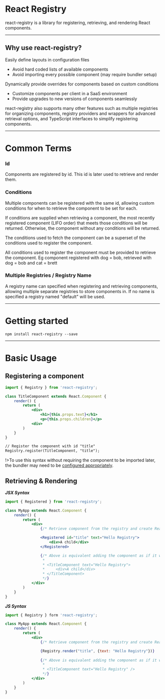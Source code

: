 # React Registry

react-registry is a library for registering, retrieving, and rendering React components.

---

## Why use react-registry?

Easily define layouts in configuration files
* Avoid hard coded lists of available components
* Avoid importing every possible component (may require bundler setup)

Dynamically provide overrides for components based on custom conditions
* Customize components per client in a SaaS environment
* Provide upgrades to new versions of components seamlessly

react-registry also supports many other features such as multiple registries for organizing components, registry providers and wrappers for advanced retrieval options, and TypeScript interfaces to simplify registering components.

---

# Common Terms

### Id
Components are registered by id. This id is later used to retrieve and render them.

### Conditions
Multiple components can be registered with the same id, allowing custom conditions for when to retrieve the component to be set for each. 

If conditions are supplied when retrieving a component, the most recently registered component (LIFO order) that meets those conditions will be returned. Otherwise, the component without any conditions will be returned. 

The conditions used to fetch the component can be a superset of the conditions used to register the component. 

All conditions used to register the component must be provided to retrieve the component. Eg component registered with dog = bob, retrieved with dog = bob and cat = brett

### Multiple Registries / Registry Name
A registry name can specified when registering and retrieving components, allowing multiple separate registries to store components in. If no name is specified a registry named "default" will be used.


---
# Getting started

```
npm install react-registry --save
```

---


# Basic Usage

## Registering a component

```jsx
import { Registry } from 'react-registry';

class TitleComponent extends React.Component {
    render() {
        return (
            <div>
                <h1>{this.props.text}</h1>
                <p>{this.props.children}</p>
            <div>
        )
    }
}

// Register the component with id "title"
Registry.register(TitleComponent, "title"); 
```

!>To use this syntax without requiring the component to be imported later, the bundler may need to be [configured appropriately](bundlers).

## Retrieving & Rendering

***JSX Syntax***

```jsx
import { Registered } from 'react-registry';

class MyApp extends React.Component {
    render() {
        return (
            <div>
                {/* Retrieve component from the registry and create React element */}

                <Registered id="title" text="Hello Registry">
                    <div>A child</div>
                </Registered>

                {/* Above is equivalent adding the component as if it was imported normally
                 *
                 * <TitleComponent text="Hello Registry">
                 *     <div>A child</div>
                 * </TitleComponent>
                 */}
            </div>
        )
    }
}
```

***JS Syntax***

```jsx
import { Registry } form 'react-registry';

class MyApp extends React.Component {
    render() {
        return (
            <div>
                {/* Retrieve component from the registry and create React element  */}

                {Registry.render("title", {text: "Hello Registry"})} 
                
                {/* Above is equivalent adding the component as if it was imported normally
                 *
                 * <TitleComponent text="Hello Registry" />
                 */}
            </div>
        )
    }
}
```